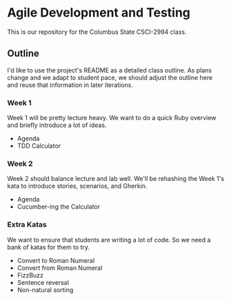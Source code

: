 # Agile Development and Testing
This is our repository for the Columbus State CSCI-2994 class.

## Outline
I'd like to use the project's README as a detailed class outline. As plans change and we adapt to student pace, we should adjust the outline here and reuse that information in later iterations.

### Week 1
Week 1 will be pretty lecture heavy. We want to do a quick Ruby overview and briefly introduce a lot of ideas.
- Agenda
- TDD Calculator

### Week 2
Week 2 should balance lecture and lab well. We'll be rehashing the Week 1's kata to introduce stories, scenarios, and Gherkin.
- Agenda
- Cucumber-ing the Calculator

### Extra Katas
We want to ensure that students are writing a lot of code. So we need a bank of katas for them to try.
- Convert to Roman Numeral
- Convert from Roman Numeral
- FizzBuzz
- Sentence reversal
- Non-natural sorting
